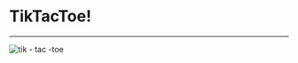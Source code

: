 # TikTacToe!
<hr>

![tik - tac -toe](https://user-images.githubusercontent.com/108569716/189487871-bea1b1f1-a351-496f-b2cf-4b32e6deaa39.png)
